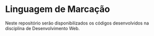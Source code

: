 # Linguagem de Marcação

Neste repositório serão disponibilizados os códigos desenvolvidos na disciplina de Desenvolvimento Web.
